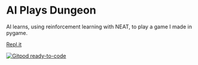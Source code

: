# AI Plays Dungeon

AI learns, using reinforcement learning with NEAT, to play a game I made in pygame.

[Repl.it](https://repl.it/@SachinPatel5/AI-Plays-A-Dungeon-Game#main.py)

[![Gitpod ready-to-code](https://img.shields.io/badge/Gitpod-ready--to--code-blue?logo=gitpod)](https://gitpod.io/#https://github.com/Sach-P/AI-Plays-Dungeon)

 
